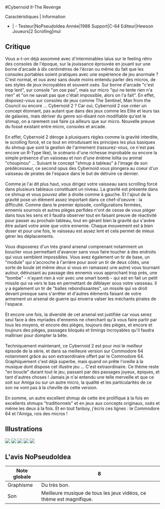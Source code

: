#Cybernoid II-The Revenge

Caractéristiques | Information
- | -
Testeur|NoPseudoIdea
Année|1988
Support|C-64
Editeur|Hewson
Joueurs|2
Scrolling|mul

## Critique
Vous a-t-on déjà assommé avec d'interminables laïus sur le feeling rétro des consoles de l'époque, sur la jouissance éprouvée en jouant sur une borne d'arcade à dix centimètres de l'écran ou même du fait que les consoles portables soient pratiques avec une expérience de jeu anormale ? C'est normal, et ous avez sans doute moins entendu parler des micros, de ses styles de jeux incroyables et souvent osés. Sur borne d'arcade "c'est trop lent", sur console "on ose pas", mais sur micro "qui ne tente rien n'a rien" et "on ne savait pas que c'était impossible, alors on l'a fait". En effet, disposez-vous sur consoles de jeux comme The Sentinel, Man from the Council ou encore ... Cybernoid 2 ? Car oui, Cybernoid 2 ose créer un concept étonnant, pas autant que dans des jeux comme les Elite et leurs tas de galaxies, mais dériver du genre soi-disant non modifiable qu'est le shmup, on a rarement osé faire ça ailleurs que sur micro. Nouvelle preuve du fossé existant entre micro, consoles et arcade.<br/><br/>En effet, Cybernoid 2 déroge à plusiquers règles comme la gravité interdite, le scrolling forcé, et ce tout en introduisant les principes les plus basiques du shmup que sont la gestion de l'armement (rassurez-vous, ce n'est pas encore un R-Type like), le scénario d'une richesse improbable ou encore la simple présence d'un vaisseau et non d'une énième lolita ou animal "choupinou" ... Suivant le concept "shmup à tableau" à l'image de son prédécesseur, ce second opus des Cybernoid vous plongera au coeur d'un vaisseau de pirates de l'espace dans le but de détruire ce dernier.<br/><br/>Comme je l'ai dit plus haut, vous dirigez votre vaisseau sans scrolling forcé dans plusieurs tableaux constituant un niveau. La gravité est présente dans ce shmup et vous pouvez aller à droite comme à gauche. Et l'ajout de la gravité pose un élément assez important dans ce chef-d'oeuvre : la difficulté. Comme dans le premier épisode, configurations fermées, ennemis sournois et autres pièges perfides n'ont de cesse de vous piéger dans tous les sens et il faudra observer tout en faisant preuve de réactivité pour passer au prochain tableau, tout en gérant bien la gravité qui s'avère être autant votre amie que votre ennemie. Chaque mouvement est à bien doser et pour une fois, le vaisseau est assez lent et cela permet de mieux gérer les déplacements.<br/><br/>Vous disposerez d'un très grand arsenal comprenant notamment un bouclier vous permettant d'avancer sans vous faire toucher à des endroits qui vous semblent impossibles. Vous avez également un tir de base, un "module" qui s'accroche à l'arrière pour avoir un tir de deux côtés, une sorte de boule (et même deux si vous en ramassez une autre) vous tournant autour, détruisant au passage des ennemis vous approchant trop près, une "bombe" - n'ayant rien à voir avec une smart bomb - qui est en fait un petit missile qui va vers le bas en permettant de déblayer sous votre vaisseau. Il y a également un tir de "balles rebondissantes", un missile qui va droit devant presque sans s'arrêter et d'autres éléments faisant de votre armement un arsenal de guerre qui enverra valser les méchants pirates de l'espace.<br/><br/>Et encore une fois, la diversité de cet arsenal est justifiée car vous serez seul face à des myriades d'ennemis ne cherchant qu'à vous faire partir par tous les moyens, et encore des pièges, toujours des pièges, et encore et toujours des pièges, passages bloqués et timings incroyables qu'il faudra maîtriser pour dompter la bête.<br/><br/>Techniquement maintenant, ce Cybernoid 2 est pour moi le meilleur épisode de la série, et dans sa meilleure version sur Commodore 64 notamment grâce au son extraordinaire offert par le Commodore 64. Graphiquement c'est déjà superbe, mais quand on prête l'oreille à la musique dont dispose cet illustre jeu ... C'est extraordinaire. Ce thème reste "en boucle" durant tout le jeu, passant par des passages joyeux, épiques, et tant d'autres choses ! Jamais je n'ai entendu une telle merveille et que ce soit sur Amiga ou sur un autre micro, la qualité et les particularités de ce son ne vont pas à la cheville de cette version.<br/><br/>En somme, un autre excellent shmup de cette ère prolifique à la fois en excellents shmups "traditionnels" et en jeux aux concepts originaux, osés et même les deux à la fois. Et en tout fanboy, j'écris ces lignes : le Commodore 64 et l'Amiga, rois des micros !<br/>

## Illustrations
![](http://www.shmup.com/images/thumbs/img_fiche_1_1478.png)
![](http://www.shmup.com/images/thumbs/img_fiche_2_1478.png)
![](http://www.shmup.com/images/thumbs/img_fiche_3_1478.png)
![](http://www.shmup.com/images/thumbs/img_fiche_4_1478.png)
![](http://www.shmup.com/images/thumbs/img_fiche_5_1478.png)

## L'avis NoPseudoIdea
Note globale|8
-|-
Graphisme|Du très bon.
Son|Meilleure musique de tous les jeux vidéos, ce thème est magnifique.
